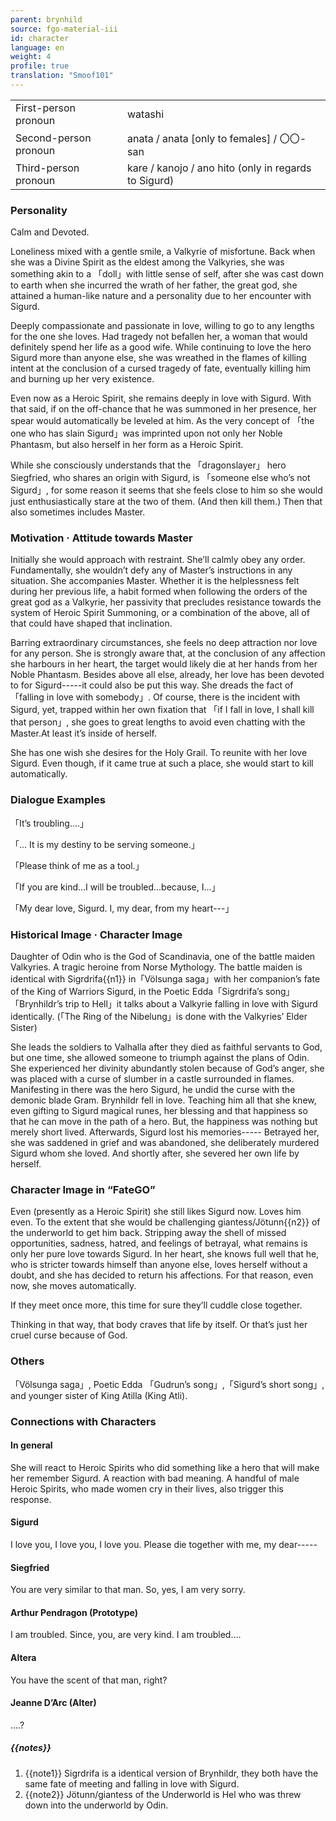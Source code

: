 ```yaml
---
parent: brynhild
source: fgo-material-iii
id: character
language: en
weight: 4
profile: true
translation: "Smoof101"
---
```


<table>
  <tr><td>First-person pronoun</td><td>watashi</td></tr>
  <tr><td>Second-person pronoun</td><td>anata / anata [only to females] / 〇〇-san</td></tr>
  <tr><td>Third-person pronoun</td><td>kare / kanojo / ano hito (only in regards to Sigurd)</td></tr>
</table>

### Personality

Calm and Devoted.

Loneliness mixed with a gentle smile, a Valkyrie of misfortune. Back when she was a Divine Spirit as the eldest among the Valkyries, she was something akin to a 「doll」with little sense of self, after she was cast down to earth when she incurred the wrath of her father, the great god, she attained a human-like nature and a personality due to her encounter with Sigurd.

Deeply compassionate and passionate in love, willing to go to any lengths for the one she loves. Had tragedy not befallen her, a woman that would definitely spend her life as a good wife. While continuing to love the hero Sigurd more than anyone else, she was wreathed in the flames of killing intent at the conclusion of a cursed tragedy of fate, eventually killing him and burning up her very existence.

Even now as a Heroic Spirit, she remains deeply in love with Sigurd. With that said, if on the off-chance that he was summoned in her presence, her spear would automatically be leveled at him. As the very concept of 「the one who has slain Sigurd」was imprinted upon not only her Noble Phantasm, but also herself in her form as a Heroic Spirit.

While she consciously understands that the 「dragonslayer」 hero Siegfried, who shares an origin with Sigurd, is 「someone else who’s not Sigurd」, for some reason it seems that she feels close to him so she would just enthusiastically stare at the two of them. (And then kill them.) Then that also sometimes includes Master.

### Motivation · Attitude towards Master

Initially she would approach with restraint. She’ll calmly obey any order. Fundamentally, she wouldn’t defy any of Master’s instructions in any situation. She accompanies Master. Whether it is the helplessness felt during her previous life, a habit formed when following the orders of the great god as a Valkyrie, her passivity that precludes resistance towards the system of Heroic Spirit Summoning, or a combination of the above, all of that could have shaped that inclination.

Barring extraordinary circumstances, she feels no deep attraction nor love for any person. She is strongly aware that, at the conclusion of any affection she harbours in her heart, the target would likely die at her hands from her Noble Phantasm. Besides above all else, already, her love has been devoted to for Sigurd-----it could also be put this way. She dreads the fact of「falling in love with somebody」. Of course, there is the incident with Sigurd, yet, trapped within her own fixation that 「if I fall in love, I shall kill that person」, she goes to great lengths to avoid even chatting with the Master.At least it’s inside of herself.

She has one wish she desires for the Holy Grail. To reunite with her love Sigurd. Even though, if it came true at such a place, she would start to kill automatically.

### Dialogue Examples

「It’s troubling….」

「... It is my destiny to be serving someone.」

「Please think of me as a tool.」

「If you are kind…I will be troubled...because, I...」

「My dear love, Sigurd. I, my dear, from my heart---」

### Historical Image · Character Image

Daughter of Odin who is the God of Scandinavia, one of the battle maiden Valkyries. A tragic heroine from Norse Mythology. The battle maiden is identical with Sigrdrifa{{n1}} in「Völsunga saga」with her companion’s fate of the King of Warriors Sigurd, in the Poetic Edda「Sigrdrifa’s song」「Brynhildr’s trip to Hell」it talks about a Valkyrie falling in love with Sigurd identically. (「The Ring of the Nibelung」is done with the Valkyries’ Elder Sister)

She leads the soldiers to Valhalla after they died as faithful servants to God, but one time, she allowed someone to triumph against the plans of Odin. She experienced her divinity abundantly stolen because of God’s anger, she was placed with a curse of slumber in a castle surrounded in flames. Manifesting in there was the hero Sigurd, he undid the curse with the demonic blade Gram. Brynhildr fell in love. Teaching him all that she knew, even gifting to Sigurd magical runes, her blessing and that happiness so that he can move in the path of a hero. But, the happiness was nothing but merely short lived. Afterwards, Sigurd lost his memories----- Betrayed her, she was saddened in grief and was abandoned, she deliberately murdered Sigurd whom she loved. And shortly after, she severed her own life by herself.

### Character Image in “FateGO”

Even (presently as a Heroic Spirit) she still likes Sigurd now. Loves him even. To the extent that she would be challenging giantess/Jötunn{{n2}} of the underworld to get him back. Stripping away the shell of missed opportunities, sadness, hatred, and feelings of betrayal, what remains is only her pure love towards Sigurd. In her heart, she knows full well that he, who is stricter towards himself than anyone else, loves herself without a doubt, and she has decided to return his affections. For that reason, even now, she moves automatically.

If they meet once more, this time for sure they’ll cuddle close together.

Thinking in that way, that body craves that life by itself. Or that’s just her cruel curse because of God.

### Others

「Völsunga saga」, Poetic Edda 「Gudrun’s song」,「Sigurd’s short song」, and younger sister of King Atilla (King Atli).

### Connections with Characters

#### In general

She will react to Heroic Spirits who did something like a hero that will make her remember Sigurd. A reaction with bad meaning. A handful of male Heroic Spirits, who made women cry in their lives, also trigger this response.

#### Sigurd

I love you, I love you, I love you. Please die together with me, my dear-----

#### Siegfried

You are very similar to that man. So, yes, I am very sorry.

#### Arthur Pendragon (Prototype)

I am troubled. Since, you, are very kind. I am troubled….

#### Altera

You have the scent of that man, right?

#### Jeanne D’Arc (Alter)

….?

##### {{notes}}

1. {{note1}} Sigrdrifa is a identical version of Brynhildr, they both have the same fate of meeting and falling in love with Sigurd.
2. {{note2}} Jötunn/giantess of the Underworld is Hel who was threw down into the underworld by Odin.
